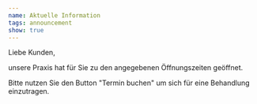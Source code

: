 ```yaml
---
name: Aktuelle Information
tags: announcement
show: true
---
```

Liebe Kunden,

unsere Praxis hat für Sie zu den angegebenen Öffnungszeiten geöffnet.

Bitte nutzen Sie den Button "Termin buchen" um sich für eine Behandlung einzutragen.
</br ></br >

<!--
Der Heilpraktiker Thomas ist weiterhin erreichbar unter:</br > Tel. Nr.: 01521 1358162. 


bei einem Besuch der Sport- und Entspannungstherapie sind folgende Regeln zu beachten:

\- Hände waschen nach dem Betreten der Praxis

\- während der Behandlung ist ein Mund-, Nasenschutz zu tragen

\- Kontaktdaten müssen erfasst werden

\- die Massage wird mit Handschuhen durchgeführt

\- euer eigenes Handtuch mitzubringen wäre von Vorteil

Es grüßt Sie Ihre Caro

\\\\\\*\\\\\\*\==>\\\\\\*\\\\\\* Zur Zeit ist im Studio nur \\\\\\*\\\\\\*Barzahlung\\\\\\*\\\\\\* möglich! \\\\\\*\\\\\\*<==\\\\\\*\\\\\\*
-->